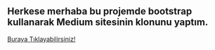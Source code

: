 <h2>Herkese merhaba bu projemde bootstrap kullanarak Medium sitesinin klonunu yaptım.</h2>
<a href="https://medium-clone-1234512.netlify.app">Buraya Tıklayabilirsiniz!</a>